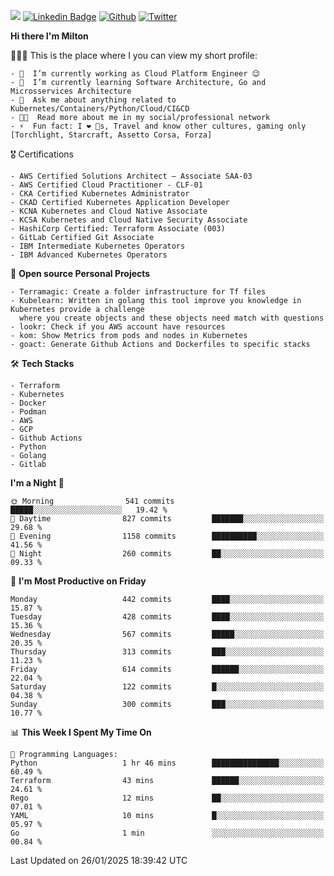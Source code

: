 ![](https://komarev.com/ghpvc/?username=miltlima&color=blueviolet) [![Linkedin Badge](https://img.shields.io/badge/-LinkedIn-blue?style=flat-square&logo=Linkedin&logoColor=white&link=https://www.linkedin.com/in/miltonlimaj/)](https://www.linkedin.com/in/miltonlimaj/) [![Github](https://img.shields.io/github/followers/miltlima?style=social)](https://github.com/miltlima?tab=followers) [![Twitter](https://img.shields.io/twitter/follow/milt_lima?style=social)](https://twitter.com/milt_lima)
 


     
**Hi there I'm Milton**

👨🏽‍💻 This is the place where I you can view my short profile:
```text
- 🔭  I’m currently working as Cloud Platform Engineer 😉
- 🌱  I’m currently learning Software Architecture, Go and Microsservices Architecture
- 💬  Ask me about anything related to Kubernetes/Containers/Python/Cloud/CI&CD
- 👨‍💻  Read more about me in my social/professional network
- ⚡  Fun fact: I ❤️ 🐶s, Travel and know other cultures, gaming only [Torchlight, Starcraft, Assetto Corsa, Forza]
```
🎖 Certifications
```text
- AWS Certified Solutions Architect – Associate SAA-03
- AWS Certified Cloud Practitioner - CLF-01
- CKA Certified Kubernetes Administrator
- CKAD Certified Kubernetes Application Developer
- KCNA Kubernetes and Cloud Native Associate
- KCSA Kubernetes and Cloud Native Security Associate
- HashiCorp Certified: Terraform Associate (003)
- GitLab Certified Git Associate
- IBM Intermediate Kubernetes Operators
- IBM Advanced Kubernetes Operators
```
📐 **Open source Personal Projects**

```text
- Terramagic: Create a folder infrastructure for Tf files
- Kubelearn: Written in golang this tool improve you knowledge in Kubernetes provide a challenge
  where you create objects and these objects need match with questions
- lookr: Check if you AWS account have resources
- kom: Show Metrics from pods and nodes in Kubernetes
- goact: Generate Github Actions and Dockerfiles to specific stacks
```
🛠 **Tech Stacks**

```text
- Terraform
- Kubernetes
- Docker
- Podman
- AWS
- GCP
- Github Actions
- Python
- Golang
- Gitlab
```         

<!--START_SECTION:waka-->
**I'm a Night 🦉** 

```text
🌞 Morning                541 commits         █████░░░░░░░░░░░░░░░░░░░░   19.42 % 
🌆 Daytime                827 commits         ███████░░░░░░░░░░░░░░░░░░   29.68 % 
🌃 Evening                1158 commits        ██████████░░░░░░░░░░░░░░░   41.56 % 
🌙 Night                  260 commits         ██░░░░░░░░░░░░░░░░░░░░░░░   09.33 % 
```
📅 **I'm Most Productive on Friday** 

```text
Monday                   442 commits         ████░░░░░░░░░░░░░░░░░░░░░   15.87 % 
Tuesday                  428 commits         ████░░░░░░░░░░░░░░░░░░░░░   15.36 % 
Wednesday                567 commits         █████░░░░░░░░░░░░░░░░░░░░   20.35 % 
Thursday                 313 commits         ███░░░░░░░░░░░░░░░░░░░░░░   11.23 % 
Friday                   614 commits         ██████░░░░░░░░░░░░░░░░░░░   22.04 % 
Saturday                 122 commits         █░░░░░░░░░░░░░░░░░░░░░░░░   04.38 % 
Sunday                   300 commits         ███░░░░░░░░░░░░░░░░░░░░░░   10.77 % 
```


📊 **This Week I Spent My Time On** 

```text
💬 Programming Languages: 
Python                   1 hr 46 mins        ███████████████░░░░░░░░░░   60.49 % 
Terraform                43 mins             ██████░░░░░░░░░░░░░░░░░░░   24.61 % 
Rego                     12 mins             ██░░░░░░░░░░░░░░░░░░░░░░░   07.01 % 
YAML                     10 mins             █░░░░░░░░░░░░░░░░░░░░░░░░   05.97 % 
Go                       1 min               ░░░░░░░░░░░░░░░░░░░░░░░░░   00.84 % 
```


 Last Updated on 26/01/2025 18:39:42 UTC
<!--END_SECTION:waka-->

